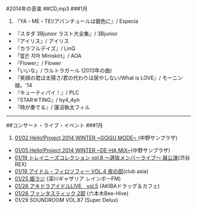 #2014年の音楽
##CD,mp3
###1月
1. 『YA・ME・TE!/アバンチュールは銀色に』/ Especia
- 『スタダ 3Bjunior ラスト大全集』/ 3Bjunior
- 『アイリス』/ アイリス
- 『カラフルデイズ』/ LinQ
- 「짧은 치마 Miniskirt」/ AOA
- 『Flower』/ Flower
- 「いいな」/ ウルトラガール (2013年の曲)
- 『笑顔の君は太陽さ/君の代わりは居やしない/What is LOVE』/ モーニン娘。'14
- 『キューティパイ！』/ PLC
- 『STAR☆TING』/ hy4_4yh
- 『時が奏でる』/ 蓮沼執太フィル


---
##コンサート・ライブ・イベント
###1月
1. [01/02 Hello!Project 2014 WINTER ~GOiSU MODE~ ](http://isbsh.silk.co/page/Hello!Project%202014%20WINTER%20~GOiSU%20MODE~%20140102)(中野サンプラザ)
- [01/05 Hello!Project 2014 WINTER ~DE-HA MiX~](http://isbsh.silk.co/page/Hello!Project%202014%20WINTER%20~DE-HA%20MiX~)(中野サンプラザ)
- [01/19 トレイニーズコレクション vol.8 ～選抜メンバーライブ～ 昼公演]()(渋谷REX)
- [01/19 アイドル・フィロソフィー VOL.4 夜の部]()(club asia)
- [01/25 姫ラジ](http://isbsh.silk.co/page/%E5%A7%AB%E3%83%A9%E3%82%B8) (深川ギャザリア レインボーFM)
- [01/26 アキドラアイドルLIVE　vol.5](http://isbsh.silk.co/page/%E3%82%A2%E3%82%AD%E3%83%89%E3%83%A9%E3%82%A2%E3%82%A4%E3%83%89%E3%83%ABLIVE%E3%80%80vol.5) (AKIBAドラッグ＆カフェ)
- [01/26 ファンタスティック 2部](http://isbsh.silk.co/page/%E3%83%95%E3%82%A1%E3%83%B3%E3%82%BF%E3%82%B9%E3%83%86%E3%82%A3%E3%83%83%E3%82%AF) (六本木Bee-Hive)
- 01/29 SOUNDROOM VOL.87 (Super Delux)
